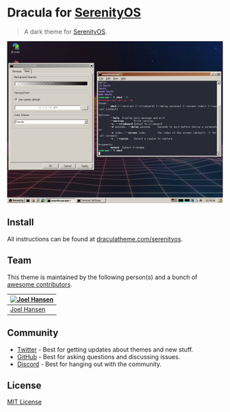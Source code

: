 # Dracula for [SerenityOS](https://serenityos.org)

> A dark theme for [SerenityOS](https://serenityos.org).

![Screenshot](./screenshot.png)

## Install

All instructions can be found at [draculatheme.com/serenityos](https://draculatheme.com/serenityos).

## Team

This theme is maintained by the following person(s) and a bunch of [awesome contributors](https://github.com/dracula/serenityos/graphs/contributors).

| [![Joel Hansen](https://github.com/hansejo.png?size=100)](https://github.com/hansejo) |
| ------------------------------------------------------------------------------------- |
| [Joel Hansen](https://github.com/hansejo)                                             |

## Community

- [Twitter](https://twitter.com/draculatheme) - Best for getting updates about themes and new stuff.
- [GitHub](https://github.com/dracula/dracula-theme/discussions) - Best for asking questions and discussing issues.
- [Discord](https://draculatheme.com/discord-invite) - Best for hanging out with the community.

## License

[MIT License](./LICENSE)
